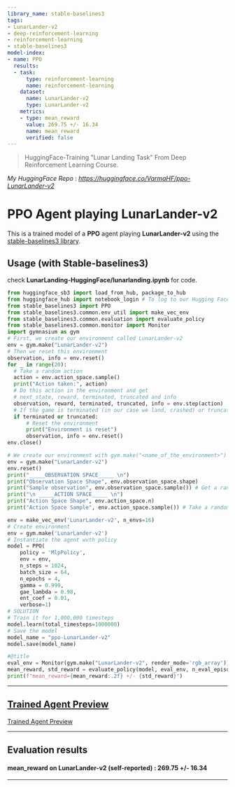 ```yaml
---
library_name: stable-baselines3
tags:
- LunarLander-v2
- deep-reinforcement-learning
- reinforcement-learning
- stable-baselines3
model-index:
- name: PPO
  results:
  - task:
      type: reinforcement-learning
      name: reinforcement-learning
    dataset:
      name: LunarLander-v2
      type: LunarLander-v2
    metrics:
    - type: mean_reward
      value: 269.75 +/- 16.34
      name: mean_reward
      verified: false
---
```

> HuggingFace-Training "Lunar Landing Task" From Deep Reinforcement Learning Course.

*My HuggingFace Repo* : *https://huggingface.co/VarmaHF/ppo-LunarLander-v2*
# **PPO** Agent playing **LunarLander-v2**
This is a trained model of a **PPO** agent playing **LunarLander-v2**
using the [stable-baselines3 library](https://github.com/DLR-RM/stable-baselines3).

## Usage (with Stable-baselines3)
check **LunarLanding-HuggingFace/lunarlanding.ipynb** for code.
```python
from huggingface_sb3 import load_from_hub, package_to_hub
from huggingface_hub import notebook_login # To log to our Hugging Face account to be able to upload models to the Hub.
from stable_baselines3 import PPO
from stable_baselines3.common.env_util import make_vec_env
from stable_baselines3.common.evaluation import evaluate_policy
from stable_baselines3.common.monitor import Monitor
import gymnasium as gym
# First, we create our environment called LunarLander-v2
env = gym.make("LunarLander-v2")
# Then we reset this environment
observation, info = env.reset()
for _ in range(20):
  # Take a random action
  action = env.action_space.sample()
  print("Action taken:", action)
  # Do this action in the environment and get
  # next_state, reward, terminated, truncated and info
  observation, reward, terminated, truncated, info = env.step(action)
  # If the game is terminated (in our case we land, crashed) or truncated (timeout)
  if terminated or truncated:
      # Reset the environment
      print("Environment is reset")
      observation, info = env.reset()
env.close()

# We create our environment with gym.make("<name_of_the_environment>")
env = gym.make("LunarLander-v2")
env.reset()
print("_____OBSERVATION SPACE_____ \n")
print("Observation Space Shape", env.observation_space.shape)
print("Sample observation", env.observation_space.sample()) # Get a random observation
print("\n _____ACTION SPACE_____ \n")
print("Action Space Shape", env.action_space.n)
print("Action Space Sample", env.action_space.sample()) # Take a random action

env = make_vec_env('LunarLander-v2', n_envs=16)
# Create environment
env = gym.make('LunarLander-v2')
# Instantiate the agent wuth policy
model = PPO(
    policy = 'MlpPolicy',
    env = env,
    n_steps = 1024,
    batch_size = 64,
    n_epochs = 4,
    gamma = 0.999,
    gae_lambda = 0.98,
    ent_coef = 0.01,
    verbose=1)
# SOLUTION
# Train it for 1,000,000 timesteps
model.learn(total_timesteps=1000000)
# Save the model
model_name = "ppo-LunarLander-v2"
model.save(model_name)

#@title
eval_env = Monitor(gym.make("LunarLander-v2", render_mode='rgb_array'))
mean_reward, std_reward = evaluate_policy(model, eval_env, n_eval_episodes=10, deterministic=True)
print(f"mean_reward={mean_reward:.2f} +/- {std_reward}")
```
---
## [**Trained Agent Preview**](replay.gif)
[Trained Agent Preview](replay.gif)

---
## Evaluation results
#### mean_reward on **LunarLander-v2** (self-reported) : 269.75 +/- 16.34
---
